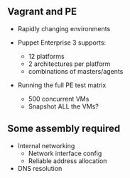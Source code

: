 Vagrant and PE
--------------

  * Rapidly changing environments
  * Puppet Enterprise 3 supports:
    * 12 platforms
    * 2 architectures per platform
    * combinations of masters/agents

  * Running the full PE test matrix
    * 500 concurrent VMs
    * Snapshot ALL the VMs?

Some assembly required
----------------------

  * Internal networking
    * Network interface config
    * Reliable address allocation
  * DNS resolution

